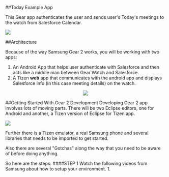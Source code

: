 
##Today Example App

 This Gear app authenticates the user and sends  user's Today's meetings to the watch from Salesforce Calendar. 

  <img src="https://raw.githubusercontent.com/developerforce/WearablePack-SamsungGear2/master/images/tizen-gif2.gif?token=626337__eyJzY29wZSI6IlJhd0Jsb2I6ZGV2ZWxvcGVyZm9yY2UvV2VhcmFibGVQYWNrLVNhbXN1bmdHZWFyMi9tYXN0ZXIvaW1hZ2VzL3RpemVuLWdpZjIuZ2lmIiwiZXhwaXJlcyI6MTQwMjcwMTMwMn0%3D--a6836c43ba95027eb793aaf8cccf7f5e263c39a4"/>  
  </img>

##Architecture

Because of the way Samsung Gear 2 works, you will be working with two apps: 

1. An Android App that helps user authenticate with Salesforce and then acts like a middle man between Gear Watch and Salesforce. 
2. A Tizen <b>web</b> app that communicates with the android app and displays Salesforce info (in this case meeting details) on the watch.

<p align="center">

  <img src="https://raw.githubusercontent.com/developerforce/WearablePack-SamsungGear2/master/images/high-level-architecture.png?token=626337__eyJzY29wZSI6IlJhd0Jsb2I6ZGV2ZWxvcGVyZm9yY2UvV2VhcmFibGVQYWNrLVNhbXN1bmdHZWFyMi9tYXN0ZXIvaW1hZ2VzL2hpZ2gtbGV2ZWwtYXJjaGl0ZWN0dXJlLnBuZyIsImV4cGlyZXMiOjE0MDI3MDc5OTd9--3c7597a4a523059428f1b7478b0dddf0358e59cc"/>  
  </img>
</p>

##Getting Started With Gear 2 Development
Developing Gear 2 app involves lots of moving parts. There will be two Eclipse editors, one for Android and another, a Tizen version of Eclipse for Tizen app.

<img src="http://img-developer.samsung.com/contents/sd2/images/develop/post/20140224_gearsdk/sms_gear_03.jpg" />

Further there is a Tizen emulator, a real Samsung phone and several libraries that needs to be imported to get started.

Also there are several "Gotchas" along the way that you need to be aware of before doing anything.

So here are the steps:
####STEP 1
 Watch the following videos from Samsung about how to setup your environment.
1. 